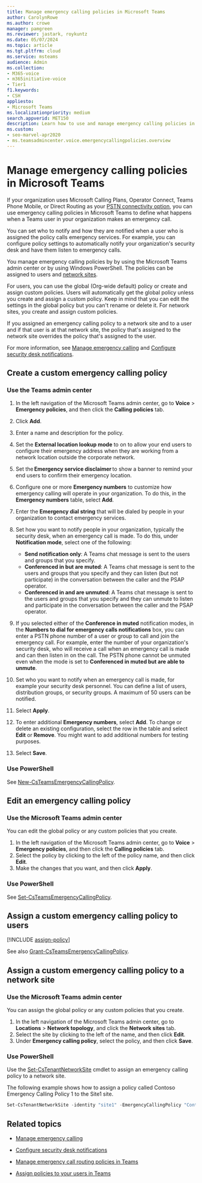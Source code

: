 ```yaml
---
title: Manage emergency calling policies in Microsoft Teams
author: CarolynRowe
ms.author: crowe
manager: pamgreen
ms.reviewer: jastark, roykuntz
ms.date: 05/07/2024
ms.topic: article
ms.tgt.pltfrm: cloud
ms.service: msteams
audience: Admin
ms.collection: 
- M365-voice
- m365initiative-voice
- Tier1
f1.keywords:
- CSH
appliesto: 
- Microsoft Teams
ms.localizationpriority: medium
search.appverid: MET150
description: Learn how to use and manage emergency calling policies in Microsoft Teams to define what happens when a Teams user in your organization makes an emergency call. 
ms.custom: 
- seo-marvel-apr2020
- ms.teamsadmincenter.voice.emergencycallingpolicies.overview
---
```


# Manage emergency calling policies in Microsoft Teams

If your organization uses Microsoft Calling Plans, Operator Connect, Teams Phone Mobile, or Direct Routing as your [PSTN connectivity option](pstn-connectivity.md), you can use emergency calling policies in Microsoft Teams to define what happens when a Teams user in your organization makes an emergency call.

You can set who to notify and how they are notified when a user who is assigned the policy calls emergency services. For example, you can configure policy settings to automatically notify your organization's security desk and have them listen to emergency calls.  

You manage emergency calling policies by by using the Microsoft Teams admin center or by using Windows PowerShell. The policies can be assigned to users and [network sites](cloud-voice-network-settings.md).

For users, you can use the global (Org-wide default) policy or create and assign custom policies. Users will automatically get the global policy unless you create and assign a custom policy. Keep in mind that you can edit the settings in the global policy but you can't rename or delete it. For network sites, you create and assign custom policies.

If you assigned an emergency calling policy to a network site and to a user and if that user is at that network site, the policy that's assigned to the network site overrides the policy that's assigned to the user.

For more information, see [Manage emergency calling](what-are-emergency-locations-addresses-and-call-routing.md) and [Configure security desk notifications](emergency-calling-security-desk-notifications.md).

## Create a custom emergency calling policy

### Use the Teams admin center

1. In the left navigation of the Microsoft Teams admin center, go to **Voice** > **Emergency policies**, and then click the **Calling policies** tab.

2. Click **Add**.

3. Enter a name and description for the policy.

4. Set the **External location lookup mode** to on to allow your end users to configure their emergency address when they are working from a network location outside the corporate network.

5. Set the **Emergency service disclaimer** to show a banner to remind your end users to confirm their emergency location. 

6. Configure one or more **Emergency numbers** to customize how emergency calling will operate in your organization.  To do this, in the **Emergency numbers** table, select **Add**.  

7. Enter the **Emergency dial string** that will be dialed by people in your organization to contact emergency services. 

8. Set how you want to notify people in your organization, typically the security desk, when an emergency call is made. To do this, under **Notification mode**, select one of the following:

    - **Send notification only**: A Teams chat message is sent to the users and groups that you specify.
    - **Conferenced in but are muted**: A Teams chat message is sent to the users and groups that you specify and they can listen (but not participate) in the conversation between the caller and the PSAP operator.
    - **Conferenced in and are unmuted**: A Teams chat message is sent to the users and groups that you specify and they can unmute to listen and participate in the conversation between the caller and the PSAP operator.

9.  If you selected either of the **Conference in muted** notification modes, in the **Numbers to dial for emergency calls notifications** box, you can enter a PSTN phone number of a user or group to call and join the emergency call. For example, enter the number of your organization's security desk, who will receive a call when an emergency call is made and can then listen in on the call. The PSTN phone cannot be unmuted even when the mode is set to **Conferenced in muted but are able to unmute**.

10. Set who you want to notify when an emergency call is made, for example your security desk personnel. You can define a list of users, distribution groups, or security groups. A maximum of 50 users can be notified.

9. Select **Apply**.

10. To enter additional **Emergency numbers**, select **Add**. To change or delete an existing configuration, select the row in the table and select **Edit** or **Remove**.  You might want to add additional numbers for testing purposes.  

11. Select **Save**.

### Use PowerShell

See [New-CsTeamsEmergencyCallingPolicy](/powershell/module/teams/new-csteamsemergencycallingpolicy).

## Edit an emergency calling policy

### Use the Microsoft Teams admin center

You can edit the global policy or any custom policies that you create.

1. In the left navigation of the Microsoft Teams admin center, go to **Voice** > **Emergency policies**, and then click the **Calling policies** tab.
2. Select the policy by clicking to the left of the policy name, and then click **Edit**.
3. Make the changes that you want, and then click **Apply**.

### Use PowerShell

See [Set-CsTeamsEmergencyCallingPolicy](/powershell/module/teams/set-csteamsemergencycallingpolicy).

## Assign a custom emergency calling policy to users

[!INCLUDE [assign-policy](includes/assign-policy.md)]

See also [Grant-CsTeamsEmergencyCallingPolicy](/powershell/module/teams/grant-csteamsemergencycallingpolicy).

## Assign a custom emergency calling policy to a network site

### Use the Microsoft Teams admin center

You can assign the global policy or any custom policies that you create.

1. In the left navigation of the Microsoft Teams admin center, go to **Locations** > **Network topology**, and click the **Network sites** tab.
2. Select the site by clicking to the left of the name, and then click **Edit**.
3. Under **Emergency calling policy**, select the policy, and then click **Save**.

### Use PowerShell
Use the [Set-CsTenantNetworkSite](/powershell/module/teams/set-cstenantnetworksite) cmdlet to assign an emergency calling policy to a network site.

The following example shows how to assign a policy called Contoso Emergency Calling Policy 1 to the Site1 site.

```powershell
Set-CsTenantNetworkSite -identity "site1" -EmergencyCallingPolicy "Contoso Emergency Calling Policy 1"
```

## Related topics

- [Manage emergency calling](what-are-emergency-locations-addresses-and-call-routing.md)

- [Configure security desk notifications](emergency-calling-security-desk-notifications.md)

- [Manage emergency call routing policies in Teams](manage-emergency-call-routing-policies.md)

- [Assign policies to your users in Teams](policy-assignment-overview.md)
